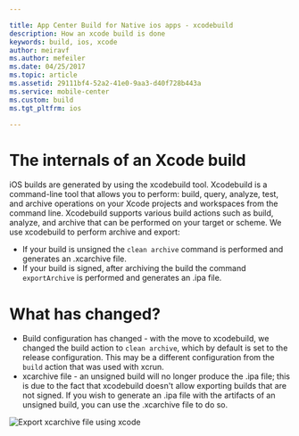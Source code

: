```yaml
---

title: App Center Build for Native ios apps - xcodebuild
description: How an xcode build is done
keywords: build, ios, xcode
author: meiravf
ms.author: mefeiler
ms.date: 04/25/2017
ms.topic: article
ms.assetid: 29111bf4-52a2-41e0-9aa3-d40f728b443a
ms.service: mobile-center
ms.custom: build
ms.tgt_pltfrm: ios

---
```


# The internals of an Xcode build 
iOS builds are generated by using the xcodebuild tool. Xcodebuild is a command-line tool that allows you to perform: build, query, analyze, test, and archive operations on your Xcode projects and workspaces from the command line. Xcodebuild supports various build actions such as build, analyze, and archive that can be performed on your target or scheme.
We use xcodebuild to perform archive and export:
* If your build is unsigned the `clean archive` command is performed and generates an .xcarchive file.
* If your build is signed, after archiving the build the command `exportArchive` is performed and generates an .ipa file.


# What has changed?

* Build configuration has changed - with the move to xcodebuild, we changed the build action to `clean archive`, which by default is set to the release          configuration. This may be a different configuration from the `build` action that was used with xcrun.
* xcarchive file - an unsigned build will no longer produce the .ipa file; this is due to the fact that xcodebuild doesn't allow exporting builds that are not signed. If you wish to generate an .ipa file with the artifacts of an unsigned build, you can use the .xcarchive file to do so.

![Export xcarchive file using xcode][export-xcode-xcarchive-organizer]

[export-xcode-xcarchive-organizer]: ~/build/images/export-xcode-xcarchive-organizer.png "Exporting an xcrchive file using Xcode Archives organizer"
